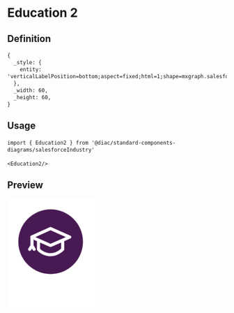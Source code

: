 # Education 2

## Definition

```
{
  _style: { 
    entity: 'verticalLabelPosition=bottom;aspect=fixed;html=1;shape=mxgraph.salesforce.education2;',
  },
  _width: 60,
  _height: 60,
}
```

## Usage

```
import { Education2 } from '@diac/standard-components-diagrams/salesforceIndustry'

<Education2/>
```

## Preview

<img src="./education-2.png" width="200"/>
